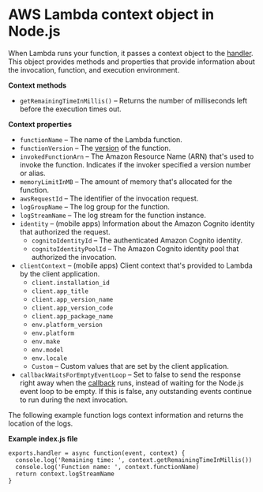 # AWS Lambda context object in Node\.js<a name="nodejs-context"></a>

When Lambda runs your function, it passes a context object to the [handler](nodejs-handler.md)\. This object provides methods and properties that provide information about the invocation, function, and execution environment\.

**Context methods**
+ `getRemainingTimeInMillis()` – Returns the number of milliseconds left before the execution times out\.

**Context properties**
+ `functionName` – The name of the Lambda function\.
+ `functionVersion` – The [version](configuration-versions.md) of the function\.
+ `invokedFunctionArn` – The Amazon Resource Name \(ARN\) that's used to invoke the function\. Indicates if the invoker specified a version number or alias\.
+ `memoryLimitInMB` – The amount of memory that's allocated for the function\.
+ `awsRequestId` – The identifier of the invocation request\.
+ `logGroupName` – The log group for the function\.
+ `logStreamName` – The log stream for the function instance\.
+ `identity` – \(mobile apps\) Information about the Amazon Cognito identity that authorized the request\.
  + `cognitoIdentityId` – The authenticated Amazon Cognito identity\.
  + `cognitoIdentityPoolId` – The Amazon Cognito identity pool that authorized the invocation\.
+ `clientContext` – \(mobile apps\) Client context that's provided to Lambda by the client application\.
  + `client.installation_id`
  + `client.app_title`
  + `client.app_version_name`
  + `client.app_version_code`
  + `client.app_package_name`
  + `env.platform_version`
  + `env.platform`
  + `env.make`
  + `env.model`
  + `env.locale`
  + `Custom` – Custom values that are set by the client application\. 
+ `callbackWaitsForEmptyEventLoop` – Set to false to send the response right away when the [callback](nodejs-handler.md#nodejs-handler-sync) runs, instead of waiting for the Node\.js event loop to be empty\. If this is false, any outstanding events continue to run during the next invocation\.

The following example function logs context information and returns the location of the logs\.

**Example index\.js file**  

```
exports.handler = async function(event, context) {
  console.log('Remaining time: ', context.getRemainingTimeInMillis())
  console.log('Function name: ', context.functionName)
  return context.logStreamName
}
```